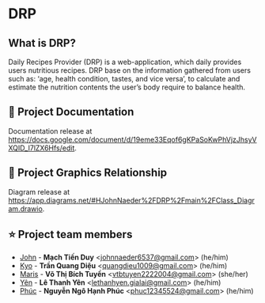 # DRP
## What is DRP? 


Daily Recipes Provider (DRP) is a web-application, which daily provides users nutritious recipes. DRP base on the information gathered from users such as: ‘age, health condition, tastes, and vice versa’, to calculate and estimate the nutrition contents the user’s body require to balance health.

## 📝 Project Documentation

Documentation release at <https://docs.google.com/document/d/19eme33Eqof6gKPaSoKwPhVjzJhsyVXQID_I7lZX6Hfs/edit>.

## 📌 Project Graphics Relationship
Diagram release at <https://app.diagrams.net/#HJohnNaeder%2FDRP%2Fmain%2FClass_Diagram.drawio>.


## ⭐️ Project team members 

  * [John](https://github.com/JohnHooin) -
    **Mạch Tiến Duy**  <<johnnaeder6537@gmail.com>> (he/him)
  * [Kyo](https://github.com/KyoTranKMA) -
    **Trần Quang Diệu** <<quangdieu1009@gmail.com>> (he/him)
  * [Maris](https://github.com/maris-git) -
    **Võ Thị Bích Tuyền** <<vtbtuyen2222004@gmail.com>> (she/her)
  * [Yên](https://github.com/YenLethanh129) -
    **Lê Thanh Yên** <<lethanhyen.gialai@gmail.com>> (he/him)
  * [Phúc](https://github.com/N2HP) -
    **Nguyễn Ngô Hạnh Phúc** <<phuc12345524@gmail.com>> (he/him) 
